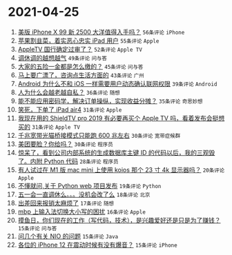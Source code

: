 # 2021-04-25

1. [美版 iPhone X 99 新 2500 大洋值得入手吗？](https://www.v2ex.com/t/773019) `56条评论` `iPhone`
1. [苹果割韭菜，着实恶心忠实 iPad 用户](https://www.v2ex.com/t/773032) `55条评论` `Apple`
1. [AppleTV 国行确定过审了？](https://www.v2ex.com/t/773125) `52条评论` `Apple TV`
1. [调休调的越想越气](https://www.v2ex.com/t/773171) `49条评论` `问与答`
1. [大家的五险一金都是怎么缴的？](https://www.v2ex.com/t/773045) `45条评论` `问与答`
1. [马上要广漂了，咨询点生活方面的](https://www.v2ex.com/t/773048) `43条评论` `广州`
1. [Android 为什么不和 iOS 一样需要用户动态确认联网权限](https://www.v2ex.com/t/773089) `39条评论` `Android`
1. [人为什么会越老越自私？](https://www.v2ex.com/t/773150) `36条评论` `随想`
1. [能不能应用密码学，解决订单操纵，实现收益分摊？](https://www.v2ex.com/t/773063) `35条评论` `奇思妙想`
1. [笑死，下单了 iPad air4](https://www.v2ex.com/t/773146) `31条评论` `Apple`
1. [我现在用的 ShieldTV pro 2019 有必要再买个 Apple TV 吗，看着发布会挺想买的](https://www.v2ex.com/t/773057) `31条评论` `Apple TV`
1. [千兆宽带光猫桥接模式只能跑 600 兆左右](https://www.v2ex.com/t/773168) `30条评论` `宽带症候群`
1. [美团要脸？你给吗？](https://www.v2ex.com/t/773020) `30条评论` `程序员`
1. [惊呆了，看到公司内部系统的生成数据库主键 ID 的代码以后，我的三观毁了。内附 Python 代码](https://www.v2ex.com/t/773177) `28条评论` `程序员`
1. [有人试过在 M1 版 mac mini 上使用 koios 那个 23 寸 4k 显示器吗？](https://www.v2ex.com/t/773129) `20条评论` `Apple`
1. [不懂就问,关于 Python web 项目发布](https://www.v2ex.com/t/773126) `19条评论` `Python`
1. [五一会一直调休么。。。没机会改了么](https://www.v2ex.com/t/773047) `18条评论` `北京`
1. [出差回来报销太麻烦了](https://www.v2ex.com/t/773134) `17条评论` `随想`
1. [mbp 上输入法切换大小写的困扰](https://www.v2ex.com/t/773030) `16条评论` `Apple`
1. [摸鱼日，你们现在的工作（写代码，技术），是兴趣爱好还是只是为了赚钱？](https://www.v2ex.com/t/773137) `15条评论` `问与答`
1. [问几个有关 NIO 的问题](https://www.v2ex.com/t/773105) `15条评论` `Java`
1. [各位的 iPhone 12 在震动时候有没有爆音？](https://www.v2ex.com/t/773065) `15条评论` `iPhone`

